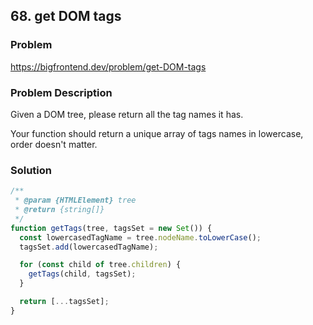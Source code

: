 ## 68. get DOM tags

### Problem

https://bigfrontend.dev/problem/get-DOM-tags

### Problem Description

Given a DOM tree, please return all the tag names it has.

Your function should return a unique array of tags names in lowercase, order doesn't matter.

### Solution

```js
/**
 * @param {HTMLElement} tree
 * @return {string[]}
 */
function getTags(tree, tagsSet = new Set()) {
  const lowercasedTagName = tree.nodeName.toLowerCase();
  tagsSet.add(lowercasedTagName);

  for (const child of tree.children) {
    getTags(child, tagsSet);
  }

  return [...tagsSet];
}
```
